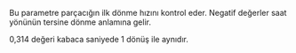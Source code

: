 Bu parametre parçacığın ilk dönme hızını kontrol eder. Negatif değerler saat yönünün tersine dönme anlamına gelir.

0,314 değeri kabaca saniyede 1 dönüş ile aynıdır.